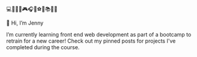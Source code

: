 💻🐛🐱🐰🎮🎧🍕⚽💤📚🔨🌲

👋 Hi, I’m Jenny


I’m currently learning front end web development as part of a bootcamp to retrain for a new career!
Check out my pinned posts for projects I've completed during the course.

